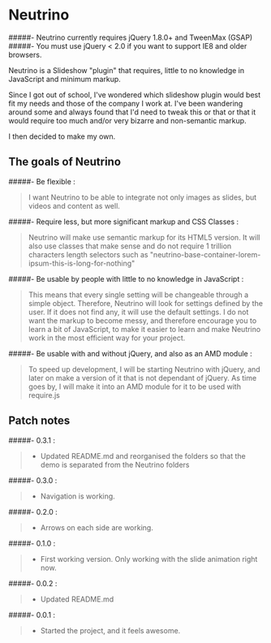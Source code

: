 Neutrino
========
#####-  Neutrino currently requires jQuery 1.8.0+ and TweenMax (GSAP)
#####-  You must use jQuery < 2.0 if you want to support IE8 and older browsers.

Neutrino is a Slideshow "plugin" that requires, little to no knowledge in JavaScript and minimum markup.

Since I got out of school, I've wondered which slideshow plugin would best fit my needs and those of the company I work at. I've been wandering around some and always found that I'd need to tweak this or that or that it would require too much and/or very bizarre and non-semantic markup.

I then decided to make my own.

The goals of Neutrino
-----------------------------
#####-  Be flexible : 
> I want Neutrino to be able to integrate not only images as slides, but videos and content as well.

#####-  Require less, but more significant markup and CSS Classes : 
> Neutrino will make use semantic markup for its HTML5 version. It will also use classes that make sense and
 do not require 1 trillion characters length selectors such as "neutrino-base-container-lorem-ipsum-this-is-long-for-nothing"      

#####-  Be usable by people with little to no knowledge in JavaScript : 
> This means that every single setting will be changeable through a simple object. Therefore, Neutrino will look for 
 settings defined by the user. If it does not find any, it will use the default settings. I do not want the markup to 
 become messy, and therefore encourage you to learn a bit of JavaScript, to make it easier to learn and make Neutrino 
 work in the most efficient way for your project.
 
#####-  Be usable with and without jQuery, and also as an AMD module : 
> To speed up development, I will be starting Neutrino with jQuery, and later on make a version of it that is not
 dependant of jQuery. As time goes by, I will make it into an AMD module for it to be used with require.js
 
 
Patch notes
-----------------------------

#####-  0.3.1 : 
> - Updated README.md and reorganised the folders so that the demo is separated from the Neutrino folders

#####-  0.3.0 : 
> - Navigation is working.

#####-  0.2.0 : 
> - Arrows on each side are working.

#####-  0.1.0 : 
> - First working version. Only working with the slide animation right now.

#####-  0.0.2 : 
> - Updated README.md

#####-  0.0.1 : 
> - Started the project, and it feels awesome.